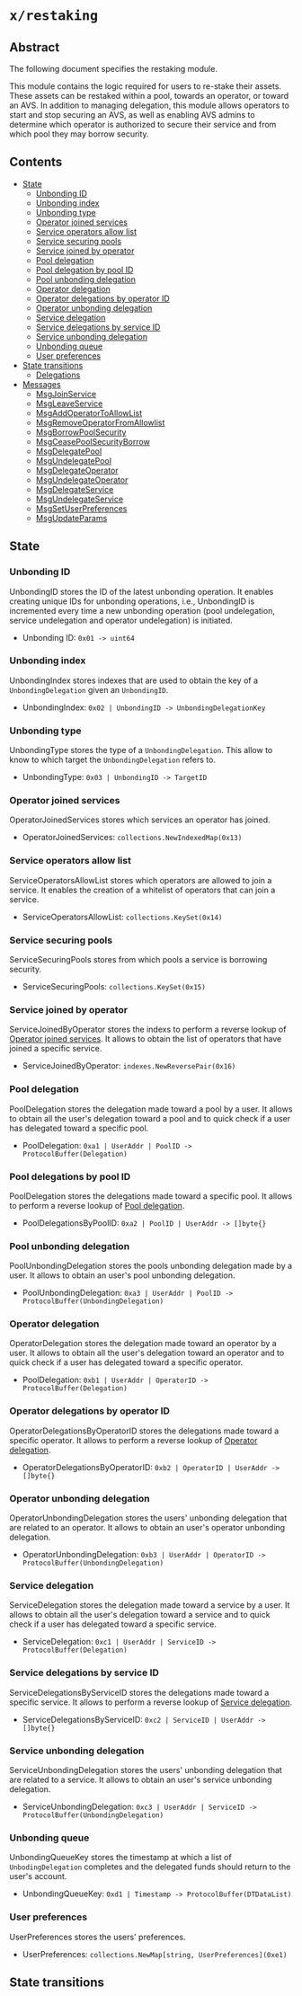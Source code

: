 # `x/restaking`

## Abstract

The following document specifies the restaking module.

This module contains the logic required for users to re-stake their assets.
These assets can be restaked within a pool, towards an operator, or toward an AVS.
In addition to managing delegation, this module allows operators to start and stop securing an AVS, 
as well as enabling AVS admins to determine which operator is authorized to secure their service and 
from which pool they may borrow security.

## Contents

* [State](#state)
   * [Unbonding ID](#unbonding-id)
   * [Unbonding index](#unbonding-index)
   * [Unbonding type](#unbonding-type)
   * [Operator joined services](#operator-joined-services)
   * [Service operators allow list](#service-operators-allow-list)
   * [Service securing pools](#service-securing-pools)
   * [Service joined by operator](#service-joined-by-operator)
   * [Pool delegation](#pool-delegation)
   * [Pool delegation by pool ID](#pool-delegation-by-pool-id)
   * [Pool unbonding delegation](#pool-unbonding-delegation)
   * [Operator delegation](#operator-delegation)
   * [Operator delegations by operator ID](#operator-delegations-by-operator-id)
   * [Operator unbonding delegation](#operator-unbonding-delegation)
   * [Service delegation](#service-delegation)
   * [Service delegations by service ID](#service-delegations-by-service-id)
   * [Service unbonding delegation](#service-unbonding-delegation)
   * [Unbonding queue](#unbonding-queue)
   * [User preferences](#user-preferences)
* [State transitions](#state-transitions)
   * [Delegations](#delegations)
* [Messages](#messages)
   * [MsgJoinService](#msgjoinservice)
   * [MsgLeaveService](#msgleaveservice)
   * [MsgAddOperatorToAllowList](#msgaddoperatortoallowlist)
   * [MsgRemoveOperatorFromAllowlist](#msgremoveoperatorfromallowlist)
   * [MsgBorrowPoolSecurity](#msgborrowpoolsecurity)
   * [MsgCeasePoolSecurityBorrow](#msgceasepoolsecurityborrow)
   * [MsgDelegatePool](#msgdelegatepool)
   * [MsgUndelegatePool](#msgundelegatepool)
   * [MsgDelegateOperator](#msgdelegateoperator)
   * [MsgUndelegateOperator](#msgundelegateoperator)
   * [MsgDelegateService](#msgdelegateservice)
   * [MsgUndelegateService](#msgundelegateservice)
   * [MsgSetUserPreferences](#msgsetuserpreferences)
   * [MsgUpdateParams](#msgupdateparams)

## State

### Unbonding ID

UnbondingID stores the ID of the latest unbonding operation. 
It enables creating unique IDs for unbonding operations, i.e., UnbondingID 
is incremented every time a new unbonding operation (pool undelegation, service undelegation and operator undelegation) is initiated.

* Unbonding ID: `0x01 -> uint64`

### Unbonding index

UnbondingIndex stores indexes that are used to obtain the key of a `UnbondingDelegation` given 
an `UnbondingID`.

* UnbondingIndex: `0x02 | UnbondingID -> UnbondingDelegationKey`  

### Unbonding type

UnbondingType stores the type of a `UnbondingDelegation`.
This allow to know to which target the `UnbondingDelegation` refers to.

* UnbondingType: `0x03 | UnbondingID -> TargetID`

 ### Operator joined services

OperatorJoinedServices stores which services an operator has joined.

* OperatorJoinedServices: `collections.NewIndexedMap(0x13)`

### Service operators allow list

ServiceOperatorsAllowList stores which operators are allowed to join a service.
It enables the creation of a whitelist of operators that can join a service.

* ServiceOperatorsAllowList: `collections.KeySet(0x14)`

### Service securing pools

ServiceSecuringPools stores from which pools a service is borrowing security.

* ServiceSecuringPools: `collections.KeySet(0x15)`

### Service joined by operator

ServiceJoinedByOperator stores the indexs to perform a reverse lookup of 
[Operator joined services](#operator-joined-services).
It allows to obtain the list of operators that have joined a specific service.

* ServiceJoinedByOperator: `indexes.NewReversePair(0x16)`

### Pool delegation

PoolDelegation stores the delegation made toward a pool by a user.
It allows to obtain all the user's delegation toward a pool and to quick check 
if a user has delegated toward a specific pool.

* PoolDelegation: `0xa1 | UserAddr | PoolID -> ProtocolBuffer(Delegation)`

### Pool delegations by pool ID

PoolDelegation stores the delegations made toward a specific pool.
It allows to perform a reverse lookup of [Pool delegation](#pool-delegation).

* PoolDelegationsByPoolID: `0xa2 | PoolID | UserAddr -> []byte{}`

### Pool unbonding delegation

PoolUnbondingDelegation stores the pools unbonding delegation made by a user.
It allows to obtain an user's pool unbonding delegation.

* PoolUnbondingDelegation: `0xa3 | UserAddr | PoolID -> ProtocolBuffer(UnbondingDelegation)`

### Operator delegation

OperatorDelegation stores the delegation made toward an operator by a user.
It allows to obtain all the user's delegation toward an operator and to quick check 
if a user has delegated toward a specific operator.

* PoolDelegation: `0xb1 | UserAddr | OperatorID -> ProtocolBuffer(Delegation)`

### Operator delegations by operator ID

OperatorDelegationsByOperatorID stores the delegations made toward a specific operator.
It allows to perform a reverse lookup of [Operator delegation](#operator-delegation).

* OperatorDelegationsByOperatorID: `0xb2 | OperatorID | UserAddr -> []byte{}`

### Operator unbonding delegation

OperatorUnbondingDelegation stores the users' unbonding delegation that are related to 
an operator.
It allows to obtain an user's operator unbonding delegation.

* OperatorUnbondingDelegation: `0xb3 | UserAddr | OperatorID -> ProtocolBuffer(UnbondingDelegation)`

### Service delegation

ServiceDelegation stores the delegation made toward a service by a user.
It allows to obtain all the user's delegation toward a service and to quick check 
if a user has delegated toward a specific service.

* ServiceDelegation: `0xc1 | UserAddr | ServiceID -> ProtocolBuffer(Delegation)`

### Service delegations by service ID

ServiceDelegationsByServiceID stores the delegations made toward a specific service.
It allows to perform a reverse lookup of [Service delegation](#delegations-delegation).

* ServiceDelegationsByServiceID: `0xc2 | ServiceID | UserAddr -> []byte{}`

### Service unbonding delegation

ServiceUnbondingDelegation stores the users' unbonding delegation that are related to 
a service.
It allows to obtain an user's service unbonding delegation.

* ServiceUnbondingDelegation: `0xc3 | UserAddr | ServiceID -> ProtocolBuffer(UnbondingDelegation)`

### Unbonding queue

UnbondingQueueKey stores the timestamp at which a list of `UnbodingDelegation` completes 
and the delegated funds should return to the user's account.

* UnbondingQueueKey: `0xd1 | Timestamp -> ProtocolBuffer(DTDataList)`

### User preferences

UserPreferences stores the users' preferences.  

* UserPreferences: `collections.NewMap[string, UserPreferences](0xe1)`

## State transitions
